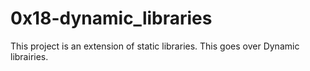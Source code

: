 # 0x18-dynamic_libraries
This project is an extension of static libraries. This goes over Dynamic librairies.